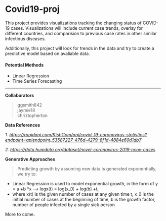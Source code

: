 # Covid19-proj

This project provides visualizations tracking the changing status of COVID-19 cases. Visualizations will include current case trends, overlay for different countries, and comparision to previous case rates in other similar infectious diseases.

Additionally, this project will look for trends in the data and try to create a predictive model based on avaliable data. 

 #### Potential Methods
 * Linear Regression
 * Time Series Forecasting
 
 
 <hr>
 
**Collaborators**

 > ggsmith842<br> 
 > jaymie18<br>
 > chriztopherton 

**Data References**

*1. https://rapidapi.com/KishCom/api/covid-19-coronavirus-statistics?endpoint=apiendpoint_53587227-476d-4279-8f1d-4884e60d1db7*

*2. https://data.humdata.org/dataset/novel-coronavirus-2019-ncov-cases*


**Generative Approaches**
> Predicting growth by assuming new data is generated exponentially, we try to:
 - Linear Regression is used to model exponential growth, in the form of y = a +b *x --> logx(t) = log(x_0) + log(b) +t,
 - where x(t) is the given number of cases at any given time t, x_0 is the initial number of cases at the beginning of time, b is the growth factor, number of people infected by a single sick person


More to come.
